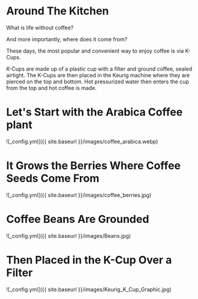 # Around The Kitchen


What is life without coffee?


And more importantly, where does it come from?


These days, the most popular and convenient way to enjoy coffee is via K-Cups. 

K-Cups are made up of a plastic cup with a filter and ground coffee, sealed airtight. The K-Cups are then placed in the Keurig machine where they are pierced on the top and bottom. Hot pressurized water then enters the cup from the top and hot coffee is made.


# Let's Start with the Arabica Coffee plant
![_config.yml]({{ site.baseurl }}/images/coffee_arabica.webp)


# It Grows the Berries Where Coffee Seeds Come From
![_config.yml]({{ site.baseurl }}/images/coffee_berries.jpg)


# Coffee Beans Are Grounded
![_config.yml]({{ site.baseurl }}/images/Beans.jpg)


# Then Placed in the K-Cup Over a Filter
![_config.yml]({{ site.baseurl }}/images/Keurig_K_Cup_Graphic.jpg)
